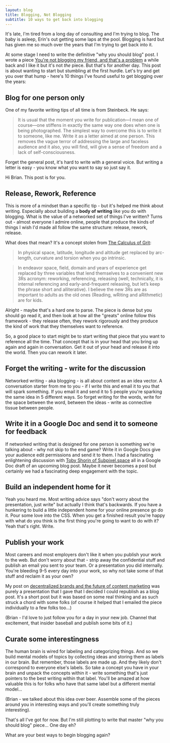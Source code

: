 ```yaml
---
layout: blog
title: Blogging, Not Blogging
subtitle: 10 ways to get back into blogging
---
```


It's late, I'm tired from a long day of consulting and I'm trying to blog. The baby is asleep, Erin's out getting some laps at the pool. Blogging is hard but has given me so much over the years that I'm trying to get back into it.

At some stage I need to write the definitive "why you should blog" post. I wrote a piece [You're not blogging my friend, and that's a problem](http://tomcritchlow.com/2015/09/03/nycblogclub/) a while back and I like it but it's not *the* piece. But that's for another day. This post is about wanting to start but stumbling at the first hurdle. Let's try and get you over that hump - here's 10 things I've found useful to get blogging over the years:

## Blog for one person only

One of my favorite writing tips of all time is from Steinbeck. He says:

> It is usual that the moment you write for publication—I mean one of course—one stiffens in exactly the same way one does when one is being photographed. The simplest way to overcome this is to write it to someone, like me. Write it as a letter aimed at one person. This removes the vague terror of addressing the large and faceless audience and it also, you will find, will give a sense of freedom and a lack of self-consciousness.

Forget the general post, it's hard to write with a general voice. But writing a letter is easy - you know what you want to say so just say it.

Hi Brian. This post is for you.

## Release, Rework, Reference

This is more of a mindset than a specific tip - but it's helped me think about writing. Especially about building a **body of writing** like you do with blogging. What is the value of a networked set of things I've written? Turns out - almost everyone I admire online, people that produce the kinds of things I wish I'd made all follow the same structure: release, rework, release.

What does that mean? It's a concept stolen from [The Calculus of Grit](http://www.ribbonfarm.com/2011/08/19/the-calculus-of-grit/):

> In physical space, latitude, longitude and altitude get replaced by arc-length, curvature and torsion when you go intrinsic.

> In endeavor space, field, domain and years of experience get replaced by three variables that lend themselves to a convenient new 3Rs acronym: reworking, referencing, releasing (well, technically, it is internal referencing and early-and-frequent releasing, but let’s keep the phrase short and alliterative). I believe the new 3Rs are as important to adults as the old ones (Reading, wRiting and aRithmetic) are for kids.

Alright - maybe that's a hard one to parse. The piece is dense but you should go read it, and then look at how all the "greats" online follow this framework - they release often, they rework rigorously and they produce the kind of work that they themselves want to reference.

So, a good place to start might be to start writing that piece that you want to reference all the time. That concept that is in your head that you bring up again and again in conversation. Get it out of your head and release it into the world. Then you can rework it later.

## Forget the writing - write for the discussion

Networked writing - aka blogging - is all about content as an idea vector. A conversation starter from me to you - if I write this and email it to you that will spark something. If you email it and send it to 5 people you're sparking the same idea in 5 different ways. So forget writing for the words, write for the space between the word, between the ideas - write as connective tissue between people.

## Write it in a Google Doc and send it to someone for feedback

If networked writing that is designed for one person is something we're talking about - why not skip to the end game? Write it in Google Docs give your audience edit permissions and send it to them. I had a fascinating enlightening discussion with [Toby Shorin of Subpixel.space](http://subpixel.space/) all in a Google Doc draft of an upcoming blog post. Maybe it never becomes a post but certainly we had a fascinating deep engagement with the topic.

## Build an independent home for it

Yeah you heard me. Most writing advice says "don't worry about the presentation, just write" but actually I think that's backwards. If you have a hunkering to build a little independent home for your online presence go do it. Pour some love into the CSS. When you get a finished result you're happy with what do you think is the first thing you're going to want to do with it? Yeah that's right. Write.

## Publish your work

Most careers and most employers don't like it when you publish your work to the web. But don't worry about that - strip away the confidential stuff and publish an email you sent to your team. Or a presentation you did internally. You're bleeding 9-5 every day into your work, so why not take some of that stuff and reclaim it as your own?

My post on [decentralized brands and the future of content marketing](http://tomcritchlow.com/2015/04/15/decentralized-brands/) was purely a presentation that I gave that I decided I could republish as a blog post. It's a short post but it was based on some real thinking and as such struck a chord with some folks (of course it helped that I emailed the piece individually to a few folks too...)

(Brian - I'd love to just follow you for a day in your new job. Channel that excitement, that insider baseball and publish some bits of it.)

## Curate some interestingness

The human brain is wired for labeling and categorizing things. And so we build mental models of topics by collecting ideas and storing them as labels in our brain. But remember, those labels are made up. And they likely don't correspond to everyone else's labels. So take a concept you have in your brain and unpack the concepts within it - write something that's just pointers to the best writing within that label. You'll be amazed at how valuable this is for folks who have that same label but a different mental model...

(Brian - we talked about this idea over beer. Assemble some of the pieces around you in interesting ways and you'll create something truly interesting).

That's all I've got for now. But I'm still plotting to write that master "why you should blog" piece... One day eh?

What are your best ways to begin blogging again?